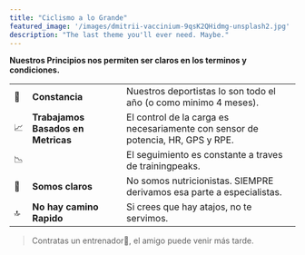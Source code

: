 ```yaml
---
title: "Ciclismo a lo Grande"
featured_image: '/images/dmitrii-vaccinium-9qsK2QHidmg-unsplash2.jpg'
description: "The last theme you'll ever need. Maybe."
---
```


**Nuestros Principios nos permiten ser claros en los terminos y condiciones.**

| | |  |
| ----------- | ----------- | ----------- |
| 💪| **Constancia**  | Nuestros deportistas lo son todo el año (o como minimo 4 meses).     |
| 📈| **Trabajamos Basados en Metricas** | El control de la carga es necesariamente con sensor de potencia, HR,  GPS y RPE.| 
| 📉|  |El seguimiento es constante a traves de trainingpeaks.  |
| 📣|**Somos claros** | No somos nutricionistas. SIEMPRE derivamos esa parte a especialistas. | 
| 🔝|**No hay camino Rapido** | Si crees que hay atajos, no te servimos. | 

> Contratas un entrenador🤝, el amigo puede venir más tarde.


